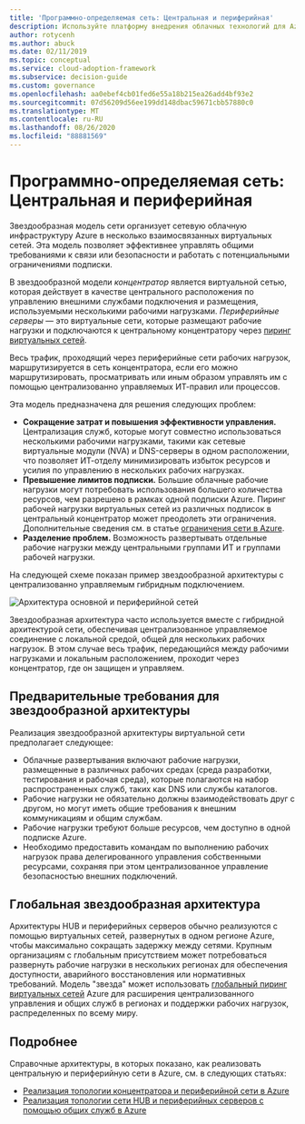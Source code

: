 ```yaml
---
title: 'Программно-определяемая сеть: Центральная и периферийная'
description: Используйте платформу внедрения облачных технологий для Azure, чтобы узнать, как в центральных и периферийных сетях организована сетевая инфраструктура в несколько подключенных виртуальных сетей.
author: rotycenh
ms.author: abuck
ms.date: 02/11/2019
ms.topic: conceptual
ms.service: cloud-adoption-framework
ms.subservice: decision-guide
ms.custom: governance
ms.openlocfilehash: aa0ebef4cb01fed6e55a18b215ea26add4bf93e2
ms.sourcegitcommit: 07d56209d56ee199dd148dbac59671cbb57880c0
ms.translationtype: MT
ms.contentlocale: ru-RU
ms.lasthandoff: 08/26/2020
ms.locfileid: "88881569"
---
```

# <a name="software-defined-networking-hub-and-spoke"></a>Программно-определяемая сеть: Центральная и периферийная

Звездообразная модель сети организует сетевую облачную инфраструктуру Azure в несколько взаимосвязанных виртуальных сетей. Эта модель позволяет эффективнее управлять общими требованиями к связи или безопасности и работать с потенциальными ограничениями подписки.

В звездообразной модели *концентратор* является виртуальной сетью, которая действует в качестве центрального расположения по управлению внешними службами подключения и размещения, используемыми несколькими рабочими нагрузками. *Периферийные серверы* — это виртуальные сети, которые размещают рабочие нагрузки и подключаются к центральному концентратору через [пиринг виртуальных сетей](/azure/virtual-network/virtual-network-peering-overview).

Весь трафик, проходящий через периферийные сети рабочих нагрузок, маршрутизируется в сеть концентратора, если его можно маршрутизировать, просматривать или иным образом управлять им с помощью централизованно управляемых ИТ-правил или процессов.

Эта модель предназначена для решения следующих проблем:

- **Сокращение затрат и повышения эффективности управления.** Централизация служб, которые могут совместно использоваться несколькими рабочими нагрузками, такими как сетевые виртуальные модули (NVA) и DNS-серверы в одном расположении, что позволяет ИТ-отделу минимизировать избыток ресурсов и усилия по управлению в нескольких рабочих нагрузках.
- **Превышение лимитов подписки.** Большие облачные рабочие нагрузки могут потребовать использования большего количества ресурсов, чем разрешено в рамках одной подписки Azure. Пиринг рабочей нагрузки виртуальных сетей из различных подписок в центральный концентратор может преодолеть эти ограничения. Дополнительные сведения см. в статье [ограничения сети в Azure](/azure/azure-resource-manager/management/azure-subscription-service-limits#networking-limits).
- **Разделение проблем.** Возможность развертывать отдельные рабочие нагрузки между центральными группами ИТ и группами рабочей нагрузки.

На следующей схеме показан пример звездообразной архитектуры с централизованно управляемым гибридным подключением.

![Архитектура основной и периферийной сетей](/azure/architecture/reference-architectures/hybrid-networking/images/hub-spoke.png)

Звездообразная архитектура часто используется вместе с гибридной архитектурой сети, обеспечивая централизованное управляемое соединение с локальной средой, общей для нескольких рабочих нагрузок. В этом случае весь трафик, передающийся между рабочими нагрузками и локальным расположением, проходит через концентратор, где он защищен и управляем.

## <a name="hub-and-spoke-assumptions"></a>Предварительные требования для звездообразной архитектуры

Реализация звездообразной архитектуры виртуальной сети предполагает следующее:

- Облачные развертывания включают рабочие нагрузки, размещенные в различных рабочих средах (среда разработки, тестирования и рабочая среда), которые полагаются на набор распространенных служб, таких как DNS или службы каталогов.
- Рабочие нагрузки не обязательно должны взаимодействовать друг с другом, но могут иметь общие требования к внешним коммуникациям и общим службам.
- Рабочие нагрузки требуют больше ресурсов, чем доступно в одной подписке Azure.
- Необходимо предоставить командам по выполнению рабочих нагрузок права делегированного управления собственными ресурсами, сохраняя при этом централизованное управление безопасностью внешних подключений.

## <a name="global-hub-and-spoke"></a>Глобальная звездообразная архитектура

Архитектуры HUB и периферийных серверов обычно реализуются с помощью виртуальных сетей, развернутых в одном регионе Azure, чтобы максимально сокращать задержку между сетями. Крупным организациям с глобальным присутствием может потребоваться развернуть рабочие нагрузки в нескольких регионах для обеспечения доступности, аварийного восстановления или нормативных требований. Модель "звезда" может использовать [глобальный пиринг виртуальных сетей](/azure/virtual-network/virtual-network-peering-overview) Azure для расширения централизованного управления и общих служб в регионах и поддержки рабочих нагрузок, распределенных по всему миру.

## <a name="learn-more"></a>Подробнее

Справочные архитектуры, в которых показано, как реализовать центральную и периферийную сети в Azure, см. в следующих статьях:

- [Реализация топологии концентратора и периферийной сети в Azure](/azure/architecture/reference-architectures/hybrid-networking/hub-spoke)
- [Реализация топологии сети HUB и периферийных серверов с помощью общих служб в Azure](/azure/architecture/reference-architectures/hybrid-networking/shared-services)
